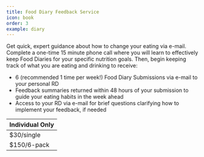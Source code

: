 ```yaml
---
title: Food Diary Feedback Service
icon: book
order: 3
example: diary
---
```


Get quick, expert guidance about how to change your eating via e-mail. Complete a one-time 15 minute phone call where you will learn to effectively keep Food Diaries for your specific nutrition goals. Then, begin keeping track of what you are eating and drinking to receive:

* 6 (recommended 1 time per week!) Food Diary Submissions via e-mail to your personal RD
* Feedback summaries returned within 48 hours of your submission to guide your eating habits in the week ahead
* Access to your RD via e-mail for brief questions clarifying how to implement your feedback, if needed

| Individual Only |
|---|
| $30/single |
| $150/6-pack |
